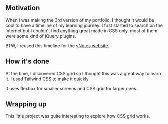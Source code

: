 ## Motivation

When I was making the 3rd version of my portfolio, I thought it would be cool to have a timeline of my learning journey. I first started to search on the Internet but I couldn't find anything great made in CSS only, most of them were some kind of jQuery plugins.

BTW, I reused this timeline for the [yNotes website](https://ynotes.fr).

## How it's done

At the time, I discovered CSS grid so I thought this was a great way to learn it. I used Tailwind CSS to make it quickly.

It uses flexbox for smaller screens and CSS grid for larger ones.

## Wrapping up

This little project was quite interesting to explore how CSS grid works.
